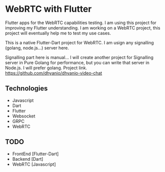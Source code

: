 # WebRTC with Flutter

Flutter apps for the WebRTC capabilities testing. I am using this project for improving my Flutter understanding. I am working on a WebRTC project, this project will eventually help me to test my use cases.

This is a native Flutter-Dart project for WebRTC. I am usign any signalling (golang, node.js...) server here.

Signalling part here is manual... I will create another project for Signalling server in Pure Golang for performance, but you can write that server in Node.js. I will prefer golang. Project link. https://github.com/dhyanio/dhyanio-video-chat

## Technologies
- Javascript
- Dart
- Flutter
- Websocket
- GRPC
- WebRTC


## TODO
- FrontEnd [Flutter-Dart]
- Backend [Dart]
- WebRTC [Javascript]
